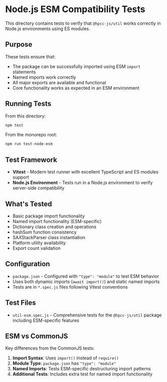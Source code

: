 # Node.js ESM Compatibility Tests

This directory contains tests to verify that `@hpcc-js/util` works correctly in Node.js environments using ES modules.

## Purpose

These tests ensure that:
- The package can be successfully imported using ESM `import` statements
- Named imports work correctly
- All major exports are available and functional
- Core functionality works as expected in an ESM environment

## Running Tests

From this directory:
```bash
npm test
```

From the monorepo root:
```bash
npm run test-node-esm
```

## Test Framework

- **Vitest** - Modern test runner with excellent TypeScript and ES modules support
- **Node.js Environment** - Tests run in a Node.js environment to verify server-side compatibility

## What's Tested

- Basic package import functionality
- Named import functionality (ESM-specific)
- Dictionary class creation and operations
- hashSum function consistency
- SAXStackParser class instantiation
- Platform utility availability
- Export count validation

## Configuration

- `package.json` - Configured with `"type": "module"` to test ESM behavior
- Uses both dynamic imports (`await import()`) and static named imports
- Tests are in `*.spec.js` files following Vitest conventions

## Test Files

- `util-esm.spec.js` - Comprehensive tests for the `@hpcc-js/util` package including ESM-specific features

## ESM vs CommonJS

Key differences from the CommonJS tests:

1. **Import Syntax**: Uses `import()` instead of `require()`
2. **Module Type**: `package.json` has `"type": "module"`
3. **Named Imports**: Tests ESM-specific destructuring import patterns
4. **Additional Tests**: Includes extra test for named import functionality

